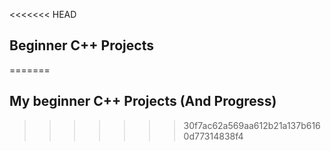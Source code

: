 <<<<<<< HEAD
## Beginner C++ Projects 
=======
## My beginner C++ Projects (And Progress)
>>>>>>> 30f7ac62a569aa612b21a137b6160d77314838f4
